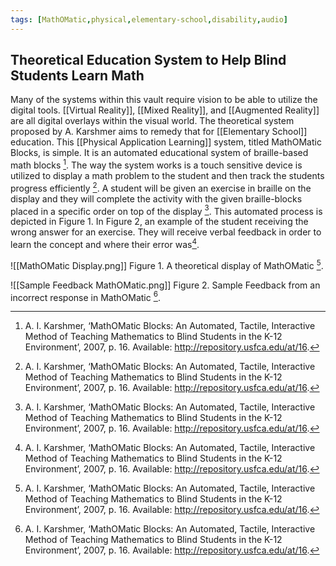 ```yaml
---
tags: [MathOMatic,physical,elementary-school,disability,audio]
---
```


## Theoretical Education System to Help Blind Students Learn Math

Many of the systems within this vault require vision to be able to utilize the digital tools. [[Virtual Reality]], [[Mixed Reality]], and [[Augmented Reality]] are all digital overlays within the visual world. The theoretical system proposed by A. Karshmer aims to remedy that for [[Elementary School]] education. This [[Physical Application Learning]] system, titled MathOMatic Blocks, is simple. It is an automated educational system of braille-based math blocks [^1]. The way the system works is a touch sensitive device is utilized to display a math problem to the student and then track the students progress efficiently [^1]. A student will be given an exercise in braille on the display and they will complete the activity with the given braille-blocks placed in a specific order on top of the display [^1]. This automated process is depicted in Figure 1. In Figure 2, an example of the student receiving the wrong answer for an exercise. They will receive verbal feedback in order to learn the concept and where their error was[^1].

![[MathOMatic Display.png]]
Figure 1. A theoretical display of MathOMatic [^1].

![[Sample Feedback MathOMatic.png]]
Figure 2.  Sample Feedback from an incorrect response in MathOMatic [^1].

[^1]: A. I. Karshmer, ‘MathOMatic Blocks: An Automated, Tactile, Interactive Method of Teaching Mathematics to Blind Students in the K-12 Environment’, 2007, p. 16. Available: http://repository.usfca.edu/at/16.
